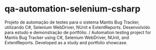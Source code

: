 # qa-automation-selenium-csharp
Projeto de automação de testes para o sistema Mantis Bug Tracker, utilizando C#, Selenium WebDriver, NUnit e ExtentReports. Desenvolvido para estudo e demonstração de portfólio. / Automation testing project for Mantis Bug Tracker using C#, Selenium WebDriver, NUnit, and ExtentReports. Developed as a study and portfolio showcase.
